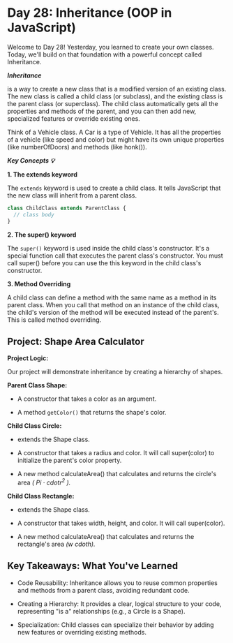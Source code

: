 # Day 28: Inheritance (OOP in JavaScript)

Welcome to Day 28! Yesterday, you learned to create your own classes. Today, we'll build on that foundation with a powerful concept called Inheritance.

***Inheritance*** 

is a way to create a new class that is a modified version of an existing class. The new class is called a child class (or subclass), and the existing class is the parent class (or superclass). The child class automatically gets all the properties and methods of the parent, and you can then add new, specialized features or override existing ones.

Think of a Vehicle class. A Car is a type of Vehicle. It has all the properties of a vehicle (like speed and color) but might have its own unique properties (like numberOfDoors) and methods (like honk()).

***Key Concepts 💡***

**1. The extends keyword**

The `extends` keyword is used to create a child class. It tells JavaScript that the new class will inherit from a parent class.

```js
class ChildClass extends ParentClass {
  // class body
}
```
**2. The super() keyword**


The `super()` keyword is used inside the child class's constructor. It's a special function call that executes the parent class's constructor. You must call super() before you can use the this keyword in the child class's constructor.

**3. Method Overriding**

A child class can define a method with the same name as a method in its parent class. When you call that method on an instance of the child class, the child's version of the method will be executed instead of the parent's. This is called method overriding.

## Project: Shape Area Calculator 


**Project Logic:**

Our project will demonstrate inheritance by creating a hierarchy of shapes.

**Parent Class Shape:**

- A constructor that takes a color as an argument.

- A method `getColor()` that returns the shape's color.

**Child Class Circle:**

- extends the Shape class.

- A constructor that takes a radius and color. It will call super(color) to initialize the parent's color property.

- A new method calculateArea() that calculates and returns the circle's area <i>(
Pi &middot; cdotr<sup>2</sup> ).</i>

 
**Child Class Rectangle:**

- extends the Shape class.

- A constructor that takes width, height, and color. It will call super(color).

- A new method calculateArea() that calculates and returns the rectangle's area <i> (w
cdoth).</i>

## Key Takeaways: What You've Learned 

- Code Reusability: Inheritance allows you to reuse common properties and methods from a parent class, avoiding redundant code.

- Creating a Hierarchy: It provides a clear, logical structure to your code, representing "is a" relationships (e.g., a Circle is a Shape).

- Specialization: Child classes can specialize their behavior by adding new features or overriding existing methods.